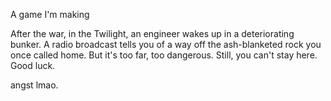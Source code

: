 A game I'm making

After the war, in the Twilight, an engineer wakes up in a deteriorating bunker. A radio broadcast tells you of a way off the ash-blanketed rock you once called home. But it's too far, too dangerous. Still, you can't stay here. Good luck.

angst lmao.

